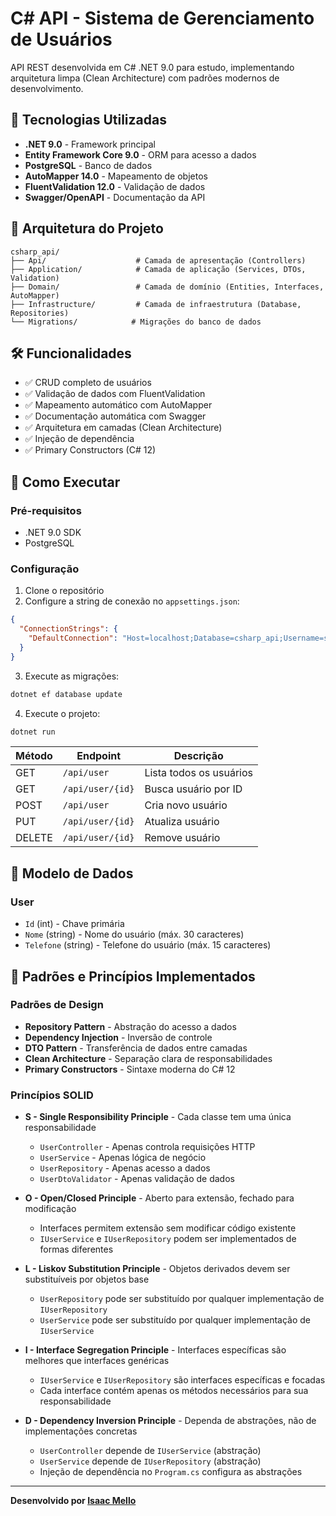 # C# API - Sistema de Gerenciamento de Usuários

API REST desenvolvida em C# .NET 9.0 para estudo, implementando arquitetura limpa (Clean Architecture) com padrões modernos de desenvolvimento.

## 🚀 Tecnologias Utilizadas

- **.NET 9.0** - Framework principal
- **Entity Framework Core 9.0** - ORM para acesso a dados
- **PostgreSQL** - Banco de dados
- **AutoMapper 14.0** - Mapeamento de objetos
- **FluentValidation 12.0** - Validação de dados
- **Swagger/OpenAPI** - Documentação da API

## 📁 Arquitetura do Projeto

```
csharp_api/
├── Api/                    # Camada de apresentação (Controllers)
├── Application/            # Camada de aplicação (Services, DTOs, Validation)
├── Domain/                 # Camada de domínio (Entities, Interfaces, AutoMapper)
├── Infrastructure/         # Camada de infraestrutura (Database, Repositories)
└── Migrations/            # Migrações do banco de dados
```

## 🛠️ Funcionalidades

- ✅ CRUD completo de usuários
- ✅ Validação de dados com FluentValidation
- ✅ Mapeamento automático com AutoMapper
- ✅ Documentação automática com Swagger
- ✅ Arquitetura em camadas (Clean Architecture)
- ✅ Injeção de dependência
- ✅ Primary Constructors (C# 12)

## 🚀 Como Executar

### Pré-requisitos
- .NET 9.0 SDK
- PostgreSQL

### Configuração
1. Clone o repositório
2. Configure a string de conexão no `appsettings.json`:
```json
{
  "ConnectionStrings": {
    "DefaultConnection": "Host=localhost;Database=csharp_api;Username=seu_usuario;Password=sua_senha"
  }
}
```

3. Execute as migrações:
```bash
dotnet ef database update
```

4. Execute o projeto:
```bash
dotnet run
```

| Método | Endpoint | Descrição |
|--------|----------|-----------|
| GET | `/api/user` | Lista todos os usuários |
| GET | `/api/user/{id}` | Busca usuário por ID |
| POST | `/api/user` | Cria novo usuário |
| PUT | `/api/user/{id}` | Atualiza usuário |
| DELETE | `/api/user/{id}` | Remove usuário |

## 📝 Modelo de Dados

### User
- `Id` (int) - Chave primária
- `Nome` (string) - Nome do usuário (máx. 30 caracteres)
- `Telefone` (string) - Telefone do usuário (máx. 15 caracteres)

## 🔧 Padrões e Princípios Implementados

### Padrões de Design
- **Repository Pattern** - Abstração do acesso a dados
- **Dependency Injection** - Inversão de controle
- **DTO Pattern** - Transferência de dados entre camadas
- **Clean Architecture** - Separação clara de responsabilidades
- **Primary Constructors** - Sintaxe moderna do C# 12

### Princípios SOLID
- **S - Single Responsibility Principle** - Cada classe tem uma única responsabilidade
  - `UserController` - Apenas controla requisições HTTP
  - `UserService` - Apenas lógica de negócio
  - `UserRepository` - Apenas acesso a dados
  - `UserDtoValidator` - Apenas validação de dados

- **O - Open/Closed Principle** - Aberto para extensão, fechado para modificação
  - Interfaces permitem extensão sem modificar código existente
  - `IUserService` e `IUserRepository` podem ser implementados de formas diferentes

- **L - Liskov Substitution Principle** - Objetos derivados devem ser substituíveis por objetos base
  - `UserRepository` pode ser substituído por qualquer implementação de `IUserRepository`
  - `UserService` pode ser substituído por qualquer implementação de `IUserService`

- **I - Interface Segregation Principle** - Interfaces específicas são melhores que interfaces genéricas
  - `IUserService` e `IUserRepository` são interfaces específicas e focadas
  - Cada interface contém apenas os métodos necessários para sua responsabilidade

- **D - Dependency Inversion Principle** - Dependa de abstrações, não de implementações concretas
  - `UserController` depende de `IUserService` (abstração)
  - `UserService` depende de `IUserRepository` (abstração)
  - Injeção de dependência no `Program.cs` configura as abstrações

---

**Desenvolvido por [Isaac Mello](https://www.linkedin.com/in/isaac-mello-168404281/)**
